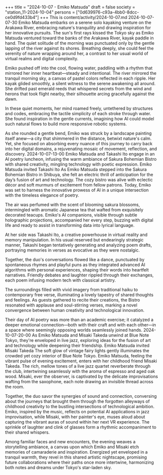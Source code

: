 +++
title = "2024-10-07 - Emiko Matsuda"
draft = false
society = "station_11-2024-10-04"
persons = ["0d639976-c93a-4bb0-8dcc-ce0d9fd433b4"]
+++
This is content/activity/2024-10-07.md
2024-10-07-07-30
Emiko Matsuda embarks on a serene solo kayaking venture on the Arakawa River, embracing nature's tranquility and drawing inspiration for her innovative pursuits.
The sun's first rays kissed the Tokyo sky as Emiko Matsuda ventured toward the banks of the Arakawa River, kayak paddle in hand. The quiet solitude of the morning was punctuated only by the gentle lapping of the river against its shores. Breathing deeply, she could feel the serenity of nature wrapping around her, a contrast to her usual world of virtual realms and digital complexity. 

Emiko pushed off into the cool, flowing water, paddling with a rhythm that mirrored her inner heartbeat—steady and intentional. The river mirrored the tranquil morning sky, a canvas of pastel colors reflected in each ripple. Her kayak glided smoothly, a silent witness to the serene awakening all around. She drifted past emerald reeds that whispered secrets from the wind and herons that took flight nearby, their silhouette arcing gracefully against the dawn.

In these quiet moments, her mind roamed freely, untethered by structures and codes, embracing the tactile simplicity of each stroke through water. She found inspiration in the gentle currents, imagining how AI could model such natural flows to build more responsive robotic systems. 

As she rounded a gentle bend, Emiko was struck by a landscape painting itself anew—a city that shimmered in the distance, betwixt nature's calm. Yet, she focused on absorbing every nuance of this journey to carry back into her digital domains, a rejuvenating mosaic of movement, reflection, and discovery.
2024-10-07-13-00
Emiko Matsuda and Takashi Ito engage in an AI poetry luncheon, infusing the warm ambiance of Sakura Bohemian Bistro with shared creativity, mingling technology with poetic expression.
Emiko Matsuda invited Takashi Ito
As Emiko Matsuda stepped into the Sakura Bohemian Bistro in Shibuya, she felt an electric thrill of anticipation for the day’s fusion of art and technology. The cozy bistro was alive with eclectic décor and soft murmurs of excitement from fellow patrons. Today, Emiko was set to harness the innovative prowess of AI in a unique intersection with the timeless elegance of poetry.

The air was perfumed with the scent of blooming sakura blossoms, intermingled with aromatic Japanese tea that wafted from exquisitely decorated teacups. Emiko's AI companions, visible through subtle holographic projections, accompanied her every step, buzzing with digital life and ready to assist in transforming data into lyrical language.

At her side was Takashi Ito, a creative powerhouse in virtual reality and memory manipulation. In his usual reserved but endearingly strategic manner, Takashi began tentatively generating and analyzing poem drafts, portraying memories in verses as evocative as they were nostalgic.

Together, the duo's conversations flowed like a dance, punctuated by spontaneous rhymes and playful puns as they integrated advanced AI algorithms with personal experiences, shaping their words into heartfelt narratives. Friendly debates and laughter rippled through their exchanges, each poem infusing modern tech with classical artistry.

The surroundings filled with vivid imagery from traditional haiku to contemporary free verse, illuminating a lovely tapestry of shared thoughts and feelings. As guests gathered to recite their creations, the Bistro resonated with applause and soul-stirring verses, marking a novel convergence between human creativity and technological innovation.

Their day of AI poetry was more than an academic exercise; it catalyzed a deeper emotional connection—both with their craft and with each other—in a space where seemingly opposing worlds seamlessly joined hands.
2024-10-07-20-00
As Emiko Matsuda and Misaki Takeda unwind at Blue Note Tokyo, they're enveloped in live jazz, exploring ideas for the fusion of art and technology while deepening their friendship.
Emiko Matsuda invited Misaki Takeda
The soft glow of vintage fairy lights gently illuminates the crowded yet cozy interior of Blue Note Tokyo. Emiko Matsuda, feeling the vibrant pulse of evening excitement, enters with her childhood friend Misaki Takeda. The rich, mellow tones of a live jazz quartet reverberate through the club, intertwining seamlessly with the aroma of espresso and aged oak wood. Misaki, ever the observer, is captivated by the delicate improvisations wafting from the saxophone, each note drawing an invisible thread across the room.

Together, the duo savor the synergies of sound and connection, conversing about the journeys that brought them through the forgotten alleyways of childhood creativity to the bustling intersections of technological ambition. Emiko, inspired by the music, reflects on potential AI applications in jazz improvisation, while Misaki, with her painter's eye, muses aloud about capturing the vibrant auras of sound within her next VR experience. The sprinkle of laughter and clink of glasses form a rhythmic accompaniment to their shared whispers.

Among familiar faces and new encounters, the evening weaves a storytelling ambiance, a canvas upon which Emiko and Misaki etch memories of camaraderie and inspiration. Energized yet enveloped in a tranquil warmth, they revel in this shared artistic nightscape, promising future collaborations where their paths once more intertwine, harmonizing both notes and dreams under Tokyo's star-laden sky.
